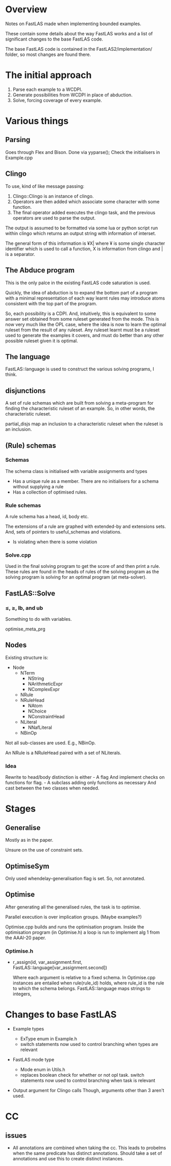 # Overview

Notes on FastLAS made when implementing bounded examples.

These contain some details about the way FastLAS works and a list of significant changes to the base FastLAS code.

The base FastLAS code is contained in the FastLAS2/implementation/ folder, so most changes are found there.

# The initial approach

1. Parse each example to a WCDPI.
2. Generate possibilities from WCDPI in place of abduction.
3. Solve, forcing coverage of every example.

# Various things

## Parsing

Goes through Flex and Bison.
Done via yyparse();
Check the initialisers in Example.cpp

## Clingo

To use, kind of like message passing:

1. Clingo::Clingo is an instance of clingo.
2. Operators are then added which associate some character with some function.
3. The final operator added executes the clingo task, and the previous operators are used to parse the output.

The output is assumed to be formatted via some lua or python script run within clingo which returns an output string with information of interset.

The general form of this information is ¥X| where ¥ is some single character identifier which is used to call a function, X is information from clingo and | is a separator.

## The Abduce program

This is the only palce in the existing FastLAS code saturation is used.

Quickly, the idea of abduction is to expand the bottom part of a program with a minimal representation of each way learnt rules may introduce atoms consistent with the top part of the program.

So, each possibility is a CDPI.
And, intuitively, this is equivalent to some answer set obtained from some ruleset generated from the mode.
This is now very much like the OPL case, where the idea is now to learn the optimal ruleset from the result of any ruleset.
Any ruleset learnt must be a ruleset used to generate the examples it covers, and must do better than any other possible ruleset given it is optimal.

## The language

FastLAS::language is used to construct the various solving programs, I think.

## disjunctions

A set of rule schemas which are built from solving a meta-program for finding the characteristic ruleset of an example.
So, in other words, the characteristic ruleset.

partial_disjs map an inclusion to a characteristic ruleset when the ruleset is an inclusion.

## (Rule) schemas

### Schemas

The schema class is initialised with variable assignments and types

- Has a unique rule as a member.
  There are no initialisers for a schema without supplying a rule
- Has a collection of optimised rules.

### Rule schemas

A rule schema has a head, id, body etc.

The extensions of a rule are graphed with extended-by and extensions sets.
And, sets of pointers to useful_schemas and violations.

- Is violating when there is some violation

### Solve.cpp

Used in the final solving program to get the score of and then print a rule.
These rules are found in the heads of rules of the solving program as the solving program is solving for an optimal program (at meta-solver).


## FastLAS::Solve

### ≤, ≥, lb, and ub

Something to do with variables.

optimise_meta_prg

## Nodes

Existing structure is:

- Node
  - NTerm
	- NString
	- NArithmeticExpr
	- NComplexExpr
  - NRule
  - NRuleHead
	- NAtom
	- NChoice
	- NConstraintHead
  - NLiteral
	- NNafLiteral
  - NBinOp

Not all sub-classes are used.
E.g., NBinOp.

An NRule is a NRuleHead paired with a set of NLiterals.

### Idea

Rewrite to head/body distinction is either
	- A flag
		And implement checks on functions for flag.
	- A subclass adding only functions as necessary
		And cast between the two classes when needed.

# Stages

## Generalise

Mostly as in the paper.

Unsure on the use of constraint sets.

## OptimiseSym

Only used whendelay-generalisation flag is set.
So, not annotated.

## Optimise

After generating all the generalised rules, the task is to optimise.

Parallel execution is over implication groups.
(Maybe examples?)

Optimise.cpp builds and runs the optimisation program.
Inside the optimisation program (in Optimise.h) a loop is run to implement alg 1 from the AAAI-20 paper.

### Optimise.h

- r_assign(id,
	       var_assignment.first,
		   FastLAS::language[var_assignment.second])

  Where each argument is relative to a fixed schema.
  In Optimise.cpp instances are entailed when rule(rule_id) holds, where rule_id is the rule to which the schema belongs.
  FastLAS::language maps strings to integers,




# Changes to base FastLAS

- Example types
  - ExType enum in Example.h
  - switch statements now used to control branching when types are relevant

- FastLAS mode type
  - Mode enum in Utils.h
  - replaces boolean check for whether or not opl task.
	switch statements now used to control branching when task is relevant

- Output argument for Clingo calls
  Though, arguments other than 3 aren't used.

# CC

## issues

- All annotations are combined when taking the cc.
  This leads to probelms when the same predicate has distinct annotations.
  Should take a set of annotations and use this to create distinct instances.
